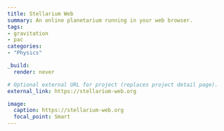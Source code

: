 ```yaml
---
title: Stellarium Web
summary: An online planetarium running in your web browser.
tags:
- gravitation
- pac
categories: 
- "Physics"

_build:
  render: never

# Optional external URL for project (replaces project detail page).
external_link: https://stellarium-web.org

image:
  caption: https://stellarium-web.org
  focal_point: Smart
---
```

